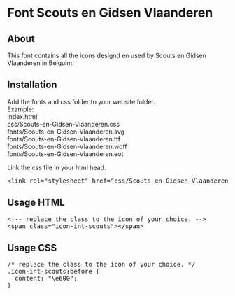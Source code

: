 # Font Scouts en Gidsen Vlaanderen

## About
This font contains all the icons designd en used by Scouts en Gidsen Vlaanderen in Belguim.

## Installation
Add the fonts and css folder to your website folder.<br>
Example:<br>
  index.html<br>
	css/Scouts-en-Gidsen-Vlaanderen.css<br>
	fonts/Scouts-en-Gidsen-Vlaanderen.svg<br>
	fonts/Scouts-en-Gidsen-Vlaanderen.ttf<br>
	fonts/Scouts-en-Gidsen-Vlaanderen.woff<br>
	fonts/Scouts-en-Gidsen-Vlaanderen.eot<br>

Link the css file in your html head.
<pre>
&lt;link rel="stylesheet" href="css/Scouts-en-Gidsen-Vlaanderen.css"&gt;
</pre>
## Usage HTML

<pre>
&lt;!-- replace the class to the icon of your choice. --&gt;
&lt;span class=&quot;icon-int-scouts&quot;&gt;&lt;/span&gt;
</pre>

## Usage CSS
<pre>
/* replace the class to the icon of your choice. */
.icon-int-scouts:before {
  content: "\e600";
}
</pre>


